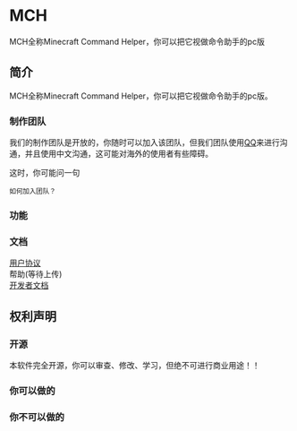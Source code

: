 # MCH
MCH全称Minecraft Command Helper，你可以把它视做命令助手的pc版
## 简介
MCH全称Minecraft Command Helper，你可以把它视做命令助手的pc版。
### 制作团队
我们的制作团队是开放的，你随时可以加入该团队，但我们团队使用[QQ](https://play.google.com/store/apps/details?id=com.tencent.mobileqq&hl=zh&gl=US&referrer=utm_source%3Dgoogle%26utm_medium%3Dorganic%26utm_term%3D%E4%B8%8B%E8%BD%BDqq&pcampaignid=APPU_1_J92HYPrwHu3EmAXinaOYBA)来进行沟通，并且使用中文沟通，这可能对海外的使用者有些障碍。

这时，你可能问一句
```
如何加入团队？
```
### 功能
### 文档
[用户协议](http://caibiwangluo.eu5.org/mch/yhxy.php)<br>
帮助(等待上传)<br>
[开发者文档](http://caibiwangluo.eu5.org/mch/code.php)<br>
## 权利声明
### 开源
本软件完全开源，你可以审查、修改、学习，但绝不可进行商业用途！！
### 你可以做的
### 你不可以做的
